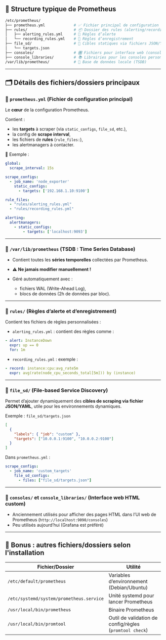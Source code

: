 ## 📁 Structure typique de Prometheus

```bash
/etc/prometheus/
├── prometheus.yml             # ✅ Fichier principal de configuration
├── rules/                     # 📦 Dossier des rules (alerting/recording)
│   ├── alerting_rules.yml     # 🚨 Règles d’alerte
│   └── recording_rules.yml    # 🧮 Règles d’enregistrement
├── file_sd/                   # 📄 Cibles statiques via fichiers JSON/YAML
│   └── targets.json
├── consoles/                  # 🎛 Fichiers pour interface web (console UI)
├── console_libraries/         # 📚 Librairies pour les consoles personnalisées
/var/lib/prometheus/           # 📂 Base de données locale (TSDB)
```

---

## 🗂 Détails des fichiers/dossiers principaux

### 📄 `prometheus.yml` (**Fichier de configuration principal**)

Le **cœur** de la configuration Prometheus.

Contient :

* les **targets** à scraper (via `static_configs`, `file_sd`, etc.),
* la config de **scrape interval**,
* les fichiers de **rules** (`rule_files:`),
* les alertmanagers à contacter.

📌 Exemple :

```yaml
global:
  scrape_interval: 15s

scrape_configs:
  - job_name: 'node_exporter'
    static_configs:
      - targets: ['192.168.1.10:9100']

rule_files:
  - "rules/alerting_rules.yml"
  - "rules/recording_rules.yml"

alerting:
  alertmanagers:
    - static_configs:
        - targets: ['localhost:9093']
```

---

### 📂 `/var/lib/prometheus` (**TSDB : Time Series Database**)

* Contient toutes les **séries temporelles** collectées par Prometheus.
* **⚠️ Ne jamais modifier manuellement !**
* Géré automatiquement avec :

  * fichiers WAL (Write-Ahead Log),
  * blocs de données (2h de données par bloc).

---

### 📁 `rules/` (**Règles d’alerte et d’enregistrement**)

Contient tes fichiers de règles personnalisées :

* `alerting_rules.yml` : contient des règles comme :

```yaml
- alert: InstanceDown
  expr: up == 0
  for: 1m
```

* `recording_rules.yml` : exemple :

```yaml
- record: instance:cpu:avg_rate5m
  expr: avg(rate(node_cpu_seconds_total[5m])) by (instance)
```

---

### 📁 `file_sd/` (**File-based Service Discovery**)

Permet d’ajouter dynamiquement des **cibles de scraping via fichier JSON/YAML**, utile pour les environnements dynamiques.

Exemple : `file_sd/targets.json`

```json
[
  {
    "labels": { "job": "custom" },
    "targets": ["10.0.0.1:9100", "10.0.0.2:9100"]
  }
]
```

Dans `prometheus.yml` :

```yaml
scrape_configs:
  - job_name: 'custom_targets'
    file_sd_configs:
      - files: ["file_sd/targets.json"]
```

---

### 📁 `consoles/` et `console_libraries/` (**Interface web HTML custom**)

* Anciennement utilisés pour afficher des pages HTML dans l’UI web de Prometheus (`http://localhost:9090/consoles`)
* Peu utilisés aujourd’hui (Grafana est préféré)

---

## 🧪 Bonus : autres fichiers/dossiers selon l'installation

| Fichier/Dossier                          | Utilité                                                 |
| ---------------------------------------- | ------------------------------------------------------- |
| `/etc/default/prometheus`                | Variables d’environnement (Debian/Ubuntu)               |
| `/etc/systemd/system/prometheus.service` | Unité systemd pour lancer Prometheus                    |
| `/usr/local/bin/prometheus`              | Binaire Prometheus                                      |
| `/usr/local/bin/promtool`                | Outil de validation de config/règles (`promtool check`) |
